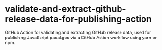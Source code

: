 # validate-and-extract-github-release-data-for-publishing-action
GitHub Action for validating and extracting GitHub release data, used for publishing JavaScript pacakges via a GitHub Action workflow using yarn or npm.
